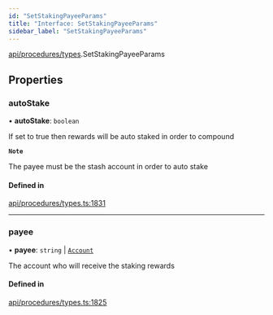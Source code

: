 ```yaml
---
id: "SetStakingPayeeParams"
title: "Interface: SetStakingPayeeParams"
sidebar_label: "SetStakingPayeeParams"
---
```


[api/procedures/types](../../../../../modules/API/Procedures/Types/Types.md).SetStakingPayeeParams

## Properties

### autoStake

• **autoStake**: `boolean`

If set to true then rewards will be auto staked in order to compound

**`Note`**

The payee must be the stash account in order to auto stake

#### Defined in

[api/procedures/types.ts:1831](https://github.com/PolymeshAssociation/polymesh-sdk/blob/995f17653/src/api/procedures/types.ts#L1831)

___

### payee

• **payee**: `string` \| [`Account`](../../../../../classes/API/Entities/Account/Account.md)

The account who will receive the staking rewards

#### Defined in

[api/procedures/types.ts:1825](https://github.com/PolymeshAssociation/polymesh-sdk/blob/995f17653/src/api/procedures/types.ts#L1825)
